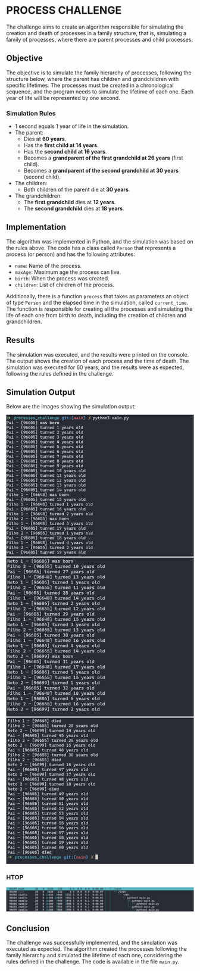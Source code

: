 # PROCESS CHALLENGE

The challenge aims to create an algorithm responsible for simulating the creation and death of processes in a family structure, that is, simulating a family of processes, where there are parent processes and child processes.

## Objective

The objective is to simulate the family hierarchy of processes, following the structure below, where the parent has children and grandchildren with specific lifetimes. The processes must be created in a chronological sequence, and the program needs to simulate the lifetime of each one. Each year of life will be represented by one second.

### Simulation Rules

- 1 second equals 1 year of life in the simulation.
- The parent:
  - Dies at <b>60 years</b>.
  - Has the <b>first child at 14 years</b>.
  - Has the <b>second child at 16 years</b>.
  - Becomes a <b>grandparent of the first grandchild at 26 years</b> (first child).
  - Becomes a <b>grandparent of the second grandchild at 30 years</b> (second child).
- The children:
  - Both children of the parent die at <b>30 years</b>.
- The grandchildren:
  - The <b>first grandchild</b> dies at <b>12 years</b>.
  - The <b>second grandchild</b> dies at <b>18 years</b>.

## Implementation

The algorithm was implemented in Python, and the simulation was based on the rules above. The code has a class called `Person` that represents a process (or person) and has the following attributes:
- `name`: Name of the process.
- `maxAge`: Maximum age the process can live.
- `birth`: When the process was created.
- `children`: List of children of the process.

Additionally, there is a function `process` that takes as parameters an object of type `Person` and the elapsed time in the simulation, called `current_time`. The function is responsible for creating all the processes and simulating the life of each one from birth to death, including the creation of children and grandchildren.

## Results

The simulation was executed, and the results were printed on the console. The output shows the creation of each process and the time of death. The simulation was executed for 60 years, and the results were as expected, following the rules defined in the challenge.

## Simulation Output

Below are the images showing the simulation output:

![Simulation Run 1](imgs/run1.png)
![Simulation Run 2](imgs/run2.png)
![Simulation Run 3](imgs/run3.png)

### HTOP

![HTOP](imgs/htop.png)

## Conclusion

The challenge was successfully implemented, and the simulation was executed as expected. The algorithm created the processes following the family hierarchy and simulated the lifetime of each one, considering the rules defined in the challenge. The code is available in the file `main.py`.